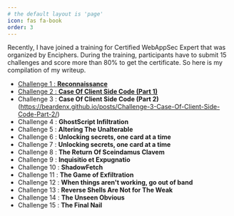 ```yaml
---
# the default layout is 'page'
icon: fas fa-book
order: 3
---
```


Recently, I have joined a training for Certified WebAppSec Expert that was organized by Enciphers. During the training, participants have to submit 15 challenges and score more than 80% to get the certificate. So here is my compilation of my writeup. 

- [Challenge 1 : **Reconnaissance**](https://beardenx.github.io/posts/Challenge-1-Let's-Do-The-Discovery-Dive/)
- [Challenge 2 : **Case Of Client Side Code (Part 1)**](https://beardenx.github.io/posts/Challenge-2-Case-Of-Client-Side-Code-Part-1/)
- Challenge 3 : **Case Of Client Side Code (Part 2)**(https://beardenx.github.io/posts/Challenge-3-Case-Of-Client-Side-Code-Part-2/)
- Challenge 4 : **GhostScript Infiltration**
- Challenge 5 : **Altering The Unalterable**
- Challenge 6 : **Unlocking secrets, one card at a time**
- Challenge 7 : **Unlocking secrets, one card at a time**
- Challenge 8 : **The Return Of Sceindamus Clavem**
- Challenge 9 : **Inquisitio et Expugnatio**
- Challenge 10 : **ShadowFetch**
- Challenge 11 : **The Game of Exfiltration**
- Challenge 12 : **When things aren't working, go out of band**
- Challenge 13 : **Reverse Shells Are Not for The Weak**
- Challenge 14 : **The Unseen Obvious**
- Challenge 15 : **The Final Nail**